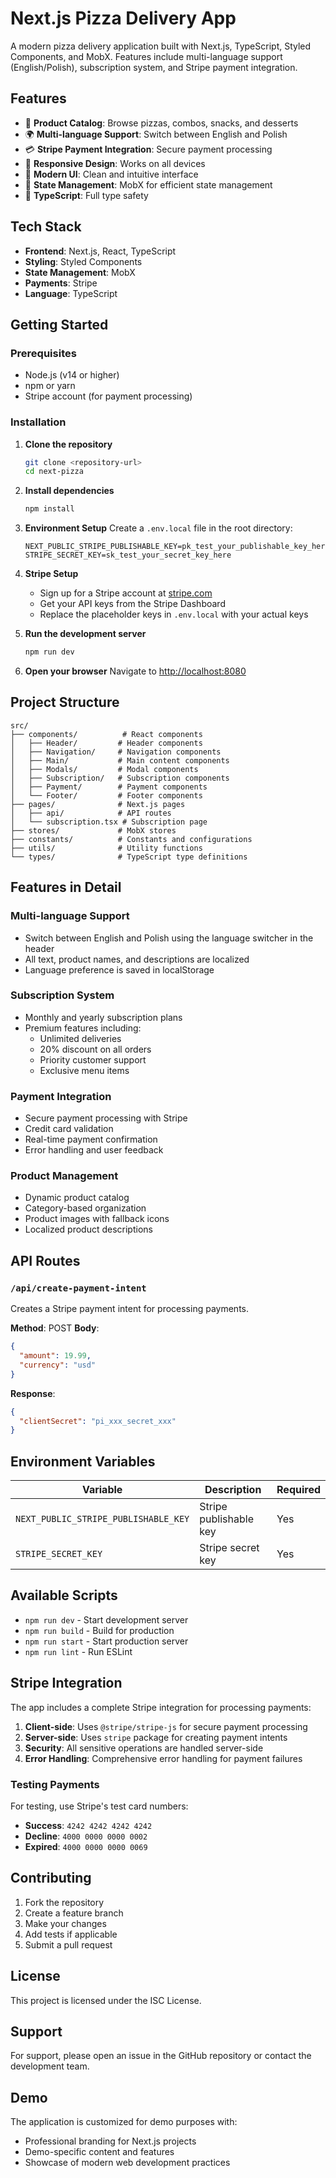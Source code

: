 # Next.js Pizza Delivery App

A modern pizza delivery application built with Next.js, TypeScript, Styled Components, and MobX. Features include multi-language support (English/Polish), subscription system, and Stripe payment integration.

## Features

- 🍕 **Product Catalog**: Browse pizzas, combos, snacks, and desserts
- 🌍 **Multi-language Support**: Switch between English and Polish
- 💳 **Stripe Payment Integration**: Secure payment processing
- 📱 **Responsive Design**: Works on all devices
- 🎨 **Modern UI**: Clean and intuitive interface
- 🔄 **State Management**: MobX for efficient state management
- 🎯 **TypeScript**: Full type safety

## Tech Stack

- **Frontend**: Next.js, React, TypeScript
- **Styling**: Styled Components
- **State Management**: MobX
- **Payments**: Stripe
- **Language**: TypeScript

## Getting Started

### Prerequisites

- Node.js (v14 or higher)
- npm or yarn
- Stripe account (for payment processing)

### Installation

1. **Clone the repository**
   ```bash
   git clone <repository-url>
   cd next-pizza
   ```

2. **Install dependencies**
   ```bash
   npm install
   ```

3. **Environment Setup**
   Create a `.env.local` file in the root directory:
   ```env
   NEXT_PUBLIC_STRIPE_PUBLISHABLE_KEY=pk_test_your_publishable_key_here
   STRIPE_SECRET_KEY=sk_test_your_secret_key_here
   ```

4. **Stripe Setup**
   - Sign up for a Stripe account at [stripe.com](https://stripe.com)
   - Get your API keys from the Stripe Dashboard
   - Replace the placeholder keys in `.env.local` with your actual keys

5. **Run the development server**
   ```bash
   npm run dev
   ```

6. **Open your browser**
   Navigate to [http://localhost:8080](http://localhost:8080)

## Project Structure

```
src/
├── components/          # React components
│   ├── Header/         # Header components
│   ├── Navigation/     # Navigation components
│   ├── Main/           # Main content components
│   ├── Modals/         # Modal components
│   ├── Subscription/   # Subscription components
│   ├── Payment/        # Payment components
│   └── Footer/         # Footer components
├── pages/              # Next.js pages
│   ├── api/            # API routes
│   └── subscription.tsx # Subscription page
├── stores/             # MobX stores
├── constants/          # Constants and configurations
├── utils/              # Utility functions
└── types/              # TypeScript type definitions
```

## Features in Detail

### Multi-language Support
- Switch between English and Polish using the language switcher in the header
- All text, product names, and descriptions are localized
- Language preference is saved in localStorage

### Subscription System
- Monthly and yearly subscription plans
- Premium features including:
  - Unlimited deliveries
  - 20% discount on all orders
  - Priority customer support
  - Exclusive menu items

### Payment Integration
- Secure payment processing with Stripe
- Credit card validation
- Real-time payment confirmation
- Error handling and user feedback

### Product Management
- Dynamic product catalog
- Category-based organization
- Product images with fallback icons
- Localized product descriptions

## API Routes

### `/api/create-payment-intent`
Creates a Stripe payment intent for processing payments.

**Method**: POST
**Body**:
```json
{
  "amount": 19.99,
  "currency": "usd"
}
```

**Response**:
```json
{
  "clientSecret": "pi_xxx_secret_xxx"
}
```

## Environment Variables

| Variable | Description | Required |
|----------|-------------|----------|
| `NEXT_PUBLIC_STRIPE_PUBLISHABLE_KEY` | Stripe publishable key | Yes |
| `STRIPE_SECRET_KEY` | Stripe secret key | Yes |

## Available Scripts

- `npm run dev` - Start development server
- `npm run build` - Build for production
- `npm run start` - Start production server
- `npm run lint` - Run ESLint

## Stripe Integration

The app includes a complete Stripe integration for processing payments:

1. **Client-side**: Uses `@stripe/stripe-js` for secure payment processing
2. **Server-side**: Uses `stripe` package for creating payment intents
3. **Security**: All sensitive operations are handled server-side
4. **Error Handling**: Comprehensive error handling for payment failures

### Testing Payments

For testing, use Stripe's test card numbers:
- **Success**: `4242 4242 4242 4242`
- **Decline**: `4000 0000 0000 0002`
- **Expired**: `4000 0000 0000 0069`

## Contributing

1. Fork the repository
2. Create a feature branch
3. Make your changes
4. Add tests if applicable
5. Submit a pull request

## License

This project is licensed under the ISC License.

## Support

For support, please open an issue in the GitHub repository or contact the development team.

## Demo

The application is customized for demo purposes with:
- Professional branding for Next.js projects
- Demo-specific content and features
- Showcase of modern web development practices 